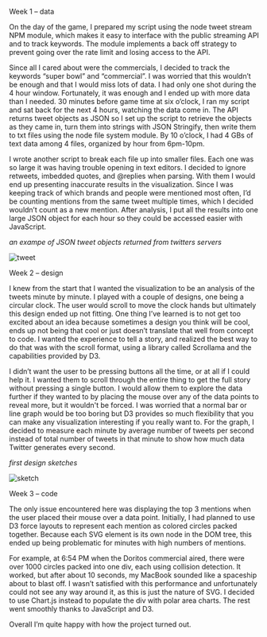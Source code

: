Week 1 – data

On the day of the game, I prepared my script using the node tweet stream NPM module, which makes it easy to interface with the public streaming API and to track keywords. The module implements a back off strategy to prevent going over the rate limit and losing access to the API.

Since all I cared about were the commercials, I decided to track the keywords “super bowl” and “commercial”. I was worried that this wouldn’t be enough and that I would miss lots of data. I had only one shot during the 4 hour window. Fortunately, it was enough and I ended up with more data than I needed. 30 minutes before game time at six o’clock, I ran my script and sat back for the next 4 hours, watching the data come in. The API returns tweet objects as JSON so I set up the script to retrieve the objects as they came in, turn them into strings with JSON Stringify, then write them to txt files using the node file system module. By 10 o’clock, I had 4 GBs of text data among 4 files, organized by hour from 6pm-10pm.

I wrote another script to break each file up into smaller files. Each one was so large it was having trouble opening in text editors. I decided to ignore retweets, imbedded quotes, and @replies when parsing. With them I would end up presenting inaccurate results in the visualization. Since I was keeping track of which brands and people were mentioned most often, I’d be counting mentions from the same tweet multiple times, which I decided wouldn’t count as a new mention. After analysis, I put all the results into one large JSON object for each hour so they could be accessed easier with JavaScript.


*an exampe of JSON tweet objects returned from twitters servers*

![tweet](https://firebasestorage.googleapis.com/v0/b/web-demo-2188e.appspot.com/o/pic_1.png?alt=media&token=3b649a57-1e7d-4b65-b2bc-679971cc9e30) 


Week 2 – design

I knew from the start that I wanted the visualization to be an analysis of the tweets minute by minute. I played with a couple of designs, one being a circular clock. The user would scroll to move the clock hands but ultimately this design ended up not fitting. One thing I’ve learned is to not get too excited about an idea because sometimes a design you think will be cool, ends up not being that cool or just doesn’t translate that well from concept to code. I wanted the experience to tell a story, and realized the best way to do that was with the scroll format, using a library called Scrollama and the capabilities provided by D3.

I didn’t want the user to be pressing buttons all the time, or at all if I could help it. I wanted them to scroll through the entire thing to get the full story without pressing a single button. I would allow them to explore the data further if they wanted to by placing the mouse over any of the data points to reveal more, but it wouldn't be forced. I was worried that a normal bar or line graph would be too boring but D3 provides so much flexibility that you can make any visualization interesting if you really want to. For the graph, I decided to measure each minute by average number of tweets per second instead of total number of tweets in that minute to show how much data Twitter generates every second.


*first design sketches*

![sketch](https://firebasestorage.googleapis.com/v0/b/web-demo-2188e.appspot.com/o/pic2.png?alt=media&token=08c77d91-6961-45f3-a30b-99a204cf7c03)


Week 3 – code

The only issue encountered here was displaying the top 3 mentions when the user placed their mouse over a data point. Initially, I had planned to use D3 force layouts to represent each mention as colored circles packed together. Because each SVG element is its own node in the DOM tree, this ended up being problematic for minutes with high numbers of mentions.

For example, at 6:54 PM when the Doritos commercial aired, there were over 1000 circles packed into one div, each using collision detection. It worked, but after about 10 seconds, my MacBook sounded like a spaceship about to blast off. I wasn’t satisfied with this performance and unfortunately could not see any way around it, as this is just the nature of SVG. I decided to use Chart.js instead to populate the div with polar area charts. The rest went smoothly thanks to JavaScript and D3.

Overall I’m quite happy with how the project turned out.

